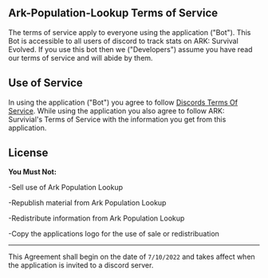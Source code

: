 ## Ark-Population-Lookup Terms of Service

The terms of service apply to everyone using the application ("Bot"). This Bot is accessible to all users of discord to track stats on ARK: Survival Evolved. If you use this bot then we ("Developers") assume you have read our terms of service and will abide by them.

## Use of Service

In using the application ("Bot") you agree to follow [Discords Terms Of Service](https://discord.com/terms). While using the application you also agree to follow ARK: Survivial's Terms of Service with the information you get from this application.

## License
__You Must Not:__

-Sell use of Ark Population Lookup

-Republish material from Ark Population Lookup

-Redistribute information from Ark Population Lookup

-Copy the applications logo for the use of sale or redistribuation


__________________________________________________
This Agreement shall begin on the date of `7/10/2022` and takes affect when the application is invited to a discord server.
